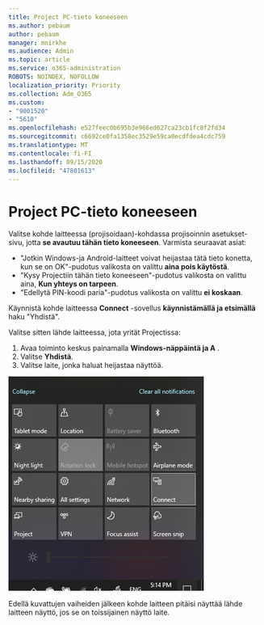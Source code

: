 ```yaml
---
title: Project PC-tieto koneeseen
ms.author: pebaum
author: pebaum
manager: mnirkhe
ms.audience: Admin
ms.topic: article
ms.service: o365-administration
ROBOTS: NOINDEX, NOFOLLOW
localization_priority: Priority
ms.collection: Adm_O365
ms.custom:
- "9001520"
- "5610"
ms.openlocfilehash: e527feec0b695b3e966ed627ca23cb1fc8f2fd34
ms.sourcegitcommit: c6692ce0fa1358ec3529e59ca0ecdfdea4cdc759
ms.translationtype: MT
ms.contentlocale: fi-FI
ms.lasthandoff: 09/15/2020
ms.locfileid: "47801613"
---
```

# <a name="project-to-a-pc"></a>Project PC-tieto koneeseen

Valitse kohde laitteessa (projisoidaan)-kohdassa projisoinnin asetukset-sivu, jotta **se avautuu tähän tieto koneeseen**. Varmista seuraavat asiat:
- "Jotkin Windows-ja Android-laitteet voivat heijastaa tätä tieto konetta, kun se on OK"-pudotus valikosta on valittu **aina pois käytöstä**.
- "Kysy Projectiin tähän tieto koneeseen"-pudotus valikosta on valittu aina, **Kun yhteys on tarpeen**.
- "Edellytä PIN-koodi paria"-pudotus valikosta on valittu **ei koskaan**.

Käynnistä kohde laitteessa **Connect** -sovellus **käynnistämällä ja etsimällä** haku "Yhdistä".

Valitse sitten lähde laitteessa, jota yrität Projectissa:

1. Avaa toiminto keskus painamalla **Windows-näppäintä ja A** .
2. Valitse **Yhdistä**.
3. Valitse laite, jonka haluat heijastaa näyttöä.

![Project PC-tieto koneeseen](media/project-to-a-pc.png)

Edellä kuvattujen vaiheiden jälkeen kohde laitteen pitäisi näyttää lähde laitteen näyttö, jos se on toissijainen näyttö laite.
